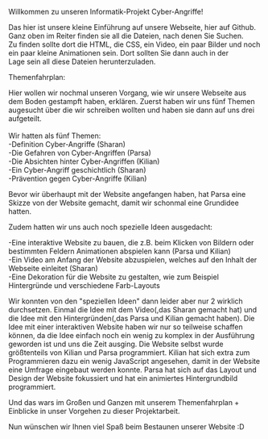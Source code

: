 Willkommen zu unseren Informatik-Projekt Cyber-Angriffe!

Das hier ist unsere kleine Einführung auf unsere Webseite, hier auf Github. Ganz oben im Reiter finden sie all die Dateien, nach denen Sie Suchen.<br>
Zu finden sollte dort die HTML, die CSS, ein Video, ein paar Bilder und noch ein paar kleine Animationen sein. Dort sollten Sie dann auch in der <br>
Lage sein all diese Dateien herunterzuladen.<br>

Themenfahrplan:

Hier wollen wir nochmal unseren Vorgang, wie wir unsere Webseite aus dem Boden gestampft haben, erklären. Zuerst haben wir uns fünf Themen
augesucht über die wir schreiben wollten und haben sie dann auf uns drei aufgeteilt.<br><br>
Wir hatten als fünf Themen:<br>
-Definition Cyber-Angriffe (Sharan)<br>
-Die Gefahren von Cyber-Angriffen (Parsa)<br>
-Die Absichten hinter Cyber-Angriffen (Kilian)<br>
-Ein Cyber-Angriff geschichtlich (Sharan)<br>
-Prävention gegen Cyber-Angriffe (Kilian)<br>

Bevor wir überhaupt mit der Website angefangen haben, hat Parsa eine Skizze von der Website gemacht, damit wir schonmal eine Grundidee hatten.

Zudem hatten wir uns auch noch spezielle Ideen ausgedacht:

-Eine interaktive Website zu bauen, die z.B. beim Klicken von Bildern oder bestimmten Feldern Animationen abspielen kann (Parsa und Kilian)<br>
-Ein Video am Anfang der Website abzuspielen, welches auf den Inhalt der Webseite einleitet (Sharan)<br>
-Eine Dekoration für die Website zu gestalten, wie zum Beispiel Hintergründe und verschiedene Farb-Layouts<br>

Wir konnten von den "speziellen Ideen" dann leider aber nur 2 wirklich durchsetzen. Einmal die Idee mit dem Video(,das Sharan gemacht hat) und
die Idee mit den Hintergründen(,das Parsa und Kilian gemacht haben). Die Idee mit einer interaktiven Website haben wir nur so teilweise
schaffen können, da die Idee einfach noch ein wenig zu komplex in der Ausführung geworden ist und uns die Zeit ausging.
Die Website selbst wurde größtenteils von Kilian und Parsa programmiert. Kilian hat sich extra zum Programmieren dazu ein wenig JavaScript
angesehen, damit in der Website eine Umfrage eingebaut werden konnte. Parsa hat sich auf das Layout und Design der Website fokussiert und hat ein
animiertes Hintergrundbild programmiert.

Und das wars im Großen und Ganzen mit unserem Themenfahrplan + Einblicke in unser Vorgehen zu dieser Projektarbeit.


Nun wünschen wir Ihnen viel Spaß beim Bestaunen unserer Website :D
